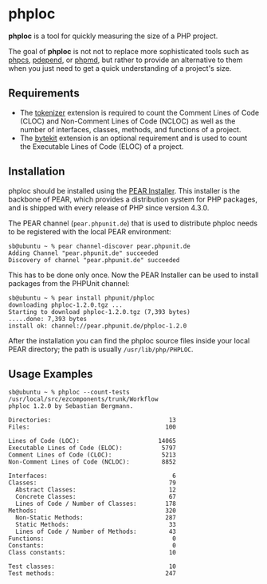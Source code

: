 phploc
======

**phploc** is a tool for quickly measuring the size of a PHP project.

The goal of **phploc** is not not to replace more sophisticated tools such as [phpcs](http://pear.php.net/PHP_CodeSniffer), [pdepend](http://pdepend.org/), or [phpmd](http://phpmd.org/), but rather to provide an alternative to them when you just need to get a quick understanding of a project's size.

Requirements
------------

* The [tokenizer](http://www.php.net/tokenizer) extension is required to count the Comment Lines of Code (CLOC) and Non-Comment Lines of Code (NCLOC) as well as the number of interfaces, classes, methods, and functions of a project.
* The [bytekit](http://www.bytekit.org/) extension is an optional requirement and is used to count the Executable Lines of Code (ELOC) of a project.

Installation
------------

phploc should be installed using the [PEAR Installer](http://pear.php.net/). This installer is the backbone of PEAR, which provides a distribution system for PHP packages, and is shipped with every release of PHP since version 4.3.0.

The PEAR channel (`pear.phpunit.de`) that is used to distribute phploc needs to be registered with the local PEAR environment:

    sb@ubuntu ~ % pear channel-discover pear.phpunit.de
    Adding Channel "pear.phpunit.de" succeeded
    Discovery of channel "pear.phpunit.de" succeeded

This has to be done only once. Now the PEAR Installer can be used to install packages from the PHPUnit channel:

    sb@ubuntu ~ % pear install phpunit/phploc
    downloading phploc-1.2.0.tgz ...
    Starting to download phploc-1.2.0.tgz (7,393 bytes)
    .....done: 7,393 bytes
    install ok: channel://pear.phpunit.de/phploc-1.2.0

After the installation you can find the phploc source files inside your local PEAR directory; the path is usually `/usr/lib/php/PHPLOC`.

Usage Examples
--------------

    sb@ubuntu ~ % phploc --count-tests /usr/local/src/ezcomponents/trunk/Workflow
    phploc 1.2.0 by Sebastian Bergmann.

    Directories:                                 13
    Files:                                      100

    Lines of Code (LOC):                      14065
    Executable Lines of Code (ELOC):           5797
    Comment Lines of Code (CLOC):              5213
    Non-Comment Lines of Code (NCLOC):         8852

    Interfaces:                                   6
    Classes:                                     79
      Abstract Classes:                          12
      Concrete Classes:                          67
      Lines of Code / Number of Classes:        178
    Methods:                                    320
      Non-Static Methods:                       287
      Static Methods:                            33
      Lines of Code / Number of Methods:         43
    Functions:                                    0
    Constants:                                    0
    Class constants:                             10

    Test classes:                                10
    Test methods:                               247
